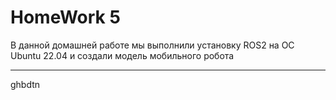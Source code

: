 # HomeWork 5
В данной домашней работе мы выполнили установку ROS2 на ОС Ubuntu 22.04 и создали модель мобильного робота
***
ghbdtn










